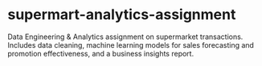 # supermart-analytics-assignment
Data Engineering &amp; Analytics assignment on supermarket transactions. Includes data cleaning, machine learning models for sales forecasting and promotion effectiveness, and a business insights report.

